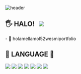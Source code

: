 <!-- ### Hi there 👋 -->
![header](https://capsule-render.vercel.app/api?type=waving&color=auto&height=200&text=L52W&fontSize=50)

<!--
**l52w/l52w** is a ✨ _special_ ✨ repository because its `README.md` (this file) appears on your GitHub profile.

Here are some ideas to get you started:

- 🔭 I’m currently working on ...
- 🌱 I’m currently learning ...
- 👯 I’m looking to collaborate on ...
- 🤔 I’m looking for help with ...
- 💬 Ask me about ...
- 📫 How to reach me: ...
- 😄 Pronouns: ...
- ⚡ Fun fact: ...
-->

<div>
<h2>🖐 HALO!
  <a href="https://l52w.github.io/" target="_blank">
      <img src="https://img.shields.io/badge/GitHubPages-white"
          style="height : auto; margin-left : 8px; margin-right : 8px;"/>
  </a>
</h2>
</div>
- 💬 holamellamol52wesmiportfolio

<div>
<h2>👀 LANGUAGE 📖</h2>
<!-- [![Top Langs](https://github-readme-stats.vercel.app/api/top-langs/?username=l52w&layout=compact)](https://github.com/l52w/github-readme-stats) -->
<img src="https://img.shields.io/badge/HTML5-E34F26?style=flat-square&logo=HTML5&logoColor=white"/> <img src="https://img.shields.io/badge/CSS3-1572B6?style=flat-square&logo=CSS3&logoColor=white"/> <img src="https://img.shields.io/badge/JavaScript-F7DF1E?style=flat-square&logo=JavaScript&logoColor=white"/>
<img src="https://img.shields.io/badge/PHP-777BB4?style=flat-square&logo=PHP&logoColor=white"/> <img src="https://img.shields.io/badge/phpMyAdmin-6C78AF?style=flat-square&logo=phpMyAdmin&logoColor=white"/> <img src="https://img.shields.io/badge/MySQL-4479A1?style=flat-square&logo=MySQL&logoColor=white"/> 
<img src="https://img.shields.io/badge/Python-3776AB?style=flat-square&logo=Python&logoColor=white"/>

